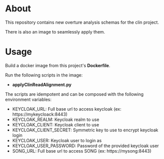 # About

This repository contains new overture analysis schemas for the clin project.

There is also an image to seamlessly apply them.

# Usage

Build a docker image from this project's **Dockerfile**.

Run the following scripts in the image:
- **applyClinReadAlignment.py**

The scripts are idempotent and can be composed with the following environment variables:
- KEYCLOAK_URL: Full base url to access keycloak (ex: https://mykeycloack:8443)
- KEYCLOAK_REALM: Keycloak realm to use
- KEYCLOAK_CLIENT: Keycloak client to use
- KEYCLOAK_CLIENT_SECRET: Symmetric key to use to encrypt keycloak login
- KEYCLOAK_USER: Keycloak user to login as
- KEYCLOAK_USER_PASSWORD: Password of the provided keycloak user
- SONG_URL: Full base url to access SONG (ex: https://mysong:8443)